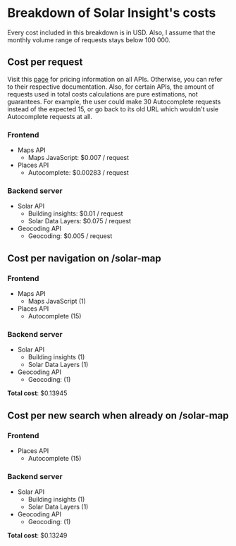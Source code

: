 # Breakdown of Solar Insight's costs
Every cost included in this breakdown is in USD. Also, I assume that the monthly volume range of requests stays below 100 000. 

## Cost per request
Visit this [page](https://mapsplatform.google.com/pricing/#pricing-grid) for pricing information on all APIs. Otherwise, you can refer to their respective documentation. Also, for certain APIs, the amount of requests used in total costs calculations are pure estimations, not guarantees. For example, the user could make 30 Autocomplete requests instead of the expected 15, or go back to its old URL which wouldn't usie Autocomplete requests at all. 

### Frontend
- Maps API
  - Maps JavaScript:  $0.007 / request
- Places API
  - Autocomplete: $0.00283 / request

### Backend server
- Solar API
  - Building insights: $0.01 / request
  - Solar Data Layers: $0.075 / request
- Geocoding API
  - Geocoding: $0.005 / request


## Cost per navigation on /solar-map

### Frontend
- Maps API
  - Maps JavaScript (1)
- Places API
  - Autocomplete (15)

### Backend server
- Solar API
  - Building insights (1)
  - Solar Data Layers (1)
- Geocoding API
  - Geocoding: (1)

**Total cost**: $0.13945


## Cost per new search when already on /solar-map

### Frontend
- Places API
  - Autocomplete (15)

### Backend server
- Solar API
  - Building insights (1)
  - Solar Data Layers (1)
- Geocoding API
  - Geocoding: (1)

**Total cost**: $0.13249
